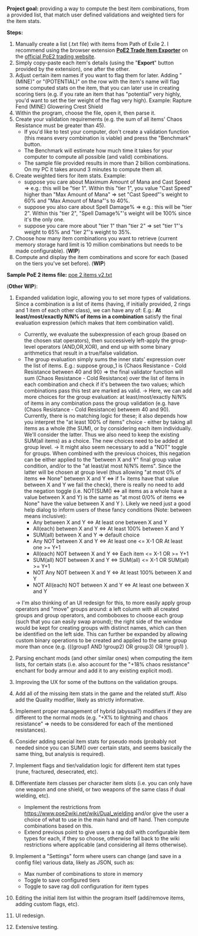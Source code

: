﻿**Project goal:** providing a way to compute the best item combinations, from a provided list, that match user defined validations and weighted tiers for the item stats.

**Steps:**
1. Manually create a list (.txt file) with items from Path of Exile 2. I recommend using the browser extension [**PoE2 Trade Item Exporter**](https://github.com/intGus/poe-trade2text) on the [official PoE2 trading website](https://www.pathofexile.com/trade2/search/poe2).
2. Simply copy-paste each item's details (using the "**Export**" button provided by the extension), one after the other.
3. Adjust certain item names if you want to flag them for later.
   Adding "(MINE)" or "(POTENTIAL)" on the row with the item's name will flag some computed stats on the item, that you can later use in creating scoring tiers (e.g. if you rate an item that has "potential" very highly, you'd want to set the tier weight of the flag very high).
   		Example: Rapture Fend (MINE) 
    			 Glowering Crest Shield
4. Within the program, choose the file, open it, then parse it.
5. Create your validation requirements (e.g. the sum of all items' Chaos Resistance must be greater than 45).
   - If you'd like to test your computer, don't create a validation function (this means every combination is viable) and press the "Benchmark" button.
   - The Benchmark will estimate how much time it takes for your computer to compute all possible (and valid) combinations.
   - The sample file provided results in more than 2 billion combinations. On my PC it takes around 3 minutes to compute them all.
7. Create weighted tiers for item stats.
   Example:
   	- suppose you care about Maximum Amount of Mana  and  Cast Speed => e.g.: this will be "tier 1". Within this "tier 1", you value "Cast Speed" higher than "Max Amount of Mana" => set "Cast Speed"'s weight to 60% and "Max Amount of Mana"'s to 40%.
	- suppose you also care about Spell Damage% => e.g.: this will be "tier 2". Within this "tier 2", "Spell Damage%"'s weight will be 100% since it's the only one.
 	- suppose you care more about "tier 1" than "tier 2" => set "tier 1"'s weight to 65% and "tier 2"'s weight to 35%.
8. Choose how many item combinations you want to retrieve (current memory storage hard limit is 10 million combinations but needs to be made configurable). (**WIP**)
9. Compute and display the item combinations and score for each (based on the tiers you've set before). (**WIP**)

**Sample PoE 2 items file:** [poe 2 items v2.txt](https://github.com/user-attachments/files/22846810/poe.2.items.v2.txt)

(**Other WIP**): 
1. Expanded validation logic, allowing you to set more types of validations. Since a combination is a list of items (having, if initially provided, 2 rings and 1 item of each other class), we can have any of:
   E.g.: **At least/most/exactly N/N% of items in a combination** satisfy the final evaluation expression (which makes that item combination valid).
   - Currently, we evaluate the subexpression of each group (based on the chosen stat operators), then successively left-apply the group-level operators (AND,OR,XOR), and end up with some binary arithmetics that result in a true/false validation.
   - The group evaluation simply sums the inner stats' expression over the list of items. E.g.: suppose group_1 is {Chaos Resistance - Cold Resistance between 40 and 90} => the final validator function will sum (Chaos Resistance - Cold Resistance) over the list of
     items in each combination and check if it's between the two values; which combinations pass this test are marked as valid.
   -> Here, we can add more choices for the group evaluation: at least/most/exactly N/N% of items in any combination pass the group validation (e.g. have (Chaos Resistance - Cold Resistance) betweem 40 and 90). Currently, there is no matching logic for these; it also depends how you interpret the "at least 100% of items" choice - either by taking all items as a whole (the SUM), or by considering each item individually. We'll consider the latter. Thus we also need to keep the existing SUM(all items) as a choice. The new choices need to be added at group level.
   -> It might also seem necessary to add a "NOT" toggle for groups. When combined with the previous choices, this negation can be either applied to the "between X and Y" final group value condition, and/or to the "at least/at most N/N% items". Since the latter will be chosen at group level (thus allowing "at most 0% of items <=> None" between X and Y <=> if 1+ items have that value between X and Y we fail the check), there is really no need to add the negation toggle (i.e. NOT(SUM() <=> all items as a whole have a value between X and Y) is the same as "at most 0/0% of items <=> None" have the value between X and Y ). Likely we need just a good help dialog to inform users of these fancy conditions (Note: between means inclusive):
     - Any between X and Y <=> At least one between X and Y
     - All(each) between X and Y <=> At least 100% between X and Y
     - SUM(all) between X and Y => default choice
     - Any NOT between X and Y <=> At least one <= X-1 OR At least one >= Y+1
     - All(each) NOT between X and Y <=> Each item <= X-1 OR >= Y+1
     - SUM(all) NOT between X and Y <=> SUM(all) <= X-1 OR SUM(all) >= Y+1
     - NOT Any NOT between X and Y <=> At least 100% between X and Y
     - NOT All(each) NOT between X and Y <=> At least one between X and Y 
     
   -> I'm also thinking of an UI redesign for this, to more easily apply group operators and "move" groups around: a left column with all created groups and group operators, and comboboxes to choose each group (such that you can easily swap around); the right side of the window would be kept for creating groups with distinct names, which can then be identified on the left side. This can further be expanded by allowing custom binary operations to be created and applied to the same group more than once (e.g. (((group1 AND !group2) OR group3) OR !group1) ).
2. Parsing enchant mods (and other similar ones) when computing the item lists, for certain stats (i.e. also account for the "+18% chaos resistance" enchant for body armour and add it to any existing explicit mod).
3. Improving the UX for some of the buttons on the validation groups.
4. Add all of the missing item stats in the game and the related stuff. Also add the Quality modifier, likely as strictly informative.
5. Implement proper management of hybrid (abyssal?) modifiers if they are different to the normal mods (e.g. "+X% to lightning and chaos resistance" => needs to be considered for each of the mentioned resistances).
6. Consider adding special item stats for pseudo mods (probably not needed since you can SUM() over certain stats, and seems basically the same thing, but analysis is required).
7. Implement flags and tier/validation logic for different item stat types (rune, fractured, desecrated, etc).
8. Differentiate item classes per character item slots (i.e. you can only have one weapon and one shield, or two weapons of the same class if dual wielding, etc).
    - Implement the restrictions from https://www.poe2wiki.net/wiki/Dual_wielding and/or give the user a choice of what to use in the main hand and off hand. Then compute combinations based on this.
    - Extend previous point to give users a rag doll with configurable item types for each, if they so choose, otherwise fall back to the wiki restrictions where applicable (and considering all items otherwise).
9. Implement a "Settings" form where users can change (and save in a config file) various data, likely as JSON, such as:
   - Max number of combinations to store in memory
   - Toggle to save configured tiers
   - Toggle to save rag doll configuration for item types
10. Editing the initial item list within the program itself (add/remove items, adding custom flags, etc).
11. UI redesign.
12. Extensive testing.

